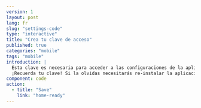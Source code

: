 ```yaml
---
version: 1
layout: post
lang: fr
slug: "settings-code"
type: "interactive"
title: "Crea tu clave de acceso"
published: true
categories: "mobile"
tags: "mobile"
introduction: |
  Esta clave es necesaria para acceder a las configuraciones de la aplicación. No se necesita para enviar alerta a tus contactos en caso de emergencia.
  ¡Recuerda tu clave! Si la olvidas necesitarás re-instalar la aplicación.
component: code
action:
  - title: "Save"
    link: "home-ready"
---
```

